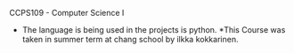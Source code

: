 CCPS109 - Computer Science I
*  The language is being used in the projects is python.
*This Course was taken in summer term at chang school by ilkka kokkarinen.

